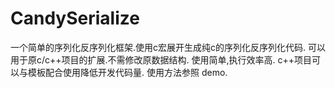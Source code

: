 # CandySerialize
一个简单的序列化反序列化框架.使用c宏展开生成纯c的序列化反序列化代码.
可以用于原c/c++项目的扩展.不需修改原数据结构.
使用简单,执行效率高. c++项目可以与模板配合使用降低开发代码量.
使用方法参照 demo.
